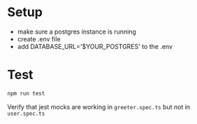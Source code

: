 # Setup

* make sure a postgres instance is running
* create .env file
* add DATABASE_URL='$YOUR_POSTGRES' to the .env


# Test

``` bash
npm run test
```

Verify that jest mocks are working in `greeter.spec.ts` but not in `user.spec.ts`